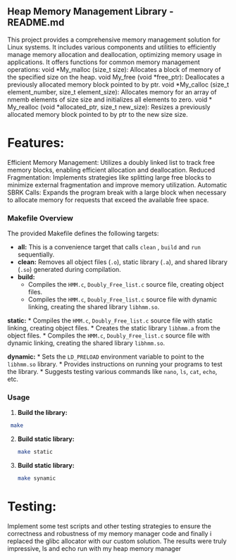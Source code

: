 ## Heap Memory Management Library - README.md

This project provides a comprehensive memory management solution for Linux systems. It includes various components and utilities to efficiently manage memory allocation and deallocation, optimizing memory usage in applications.
It offers functions for common memory management operations:
    void *My_malloc (size_t size): Allocates a block of memory of the specified size on the heap.
    void My_free (void *free_ptr): Deallocates a previously allocated memory block pointed to by ptr.
    void *My_calloc (size_t element_number, size_t element_size): Allocates memory for an array of nmemb elements of size size and initializes all elements to zero.
    void * My_realloc (void *allocated_ptr, size_t new_size): Resizes a previously allocated memory block pointed to by ptr to the new size size.


# Features:
Efficient Memory Management: Utilizes a doubly linked list to track free memory blocks, enabling efficient          allocation and deallocation.
Reduced Fragmentation: Implements strategies like splitting large free blocks to minimize external fragmentation and improve memory utilization.
Automatic SBRK Calls: Expands the program break with a large block when necessary to allocate memory for requests that exceed the available free space.


### Makefile Overview

The provided Makefile defines the following targets:

* **all:** This is a convenience target that calls `clean` , `build` and `run` sequentially.
* **clean:** Removes all object files (`.o`), static library (`.a`), and shared library (`.so`) generated during compilation.
* **build:**
    * Compiles the `HMM.c`, `Doubly_Free_list.c` source file, creating object files.
    * Compiles the `HMM.c`, `Doubly_Free_list.c` source file with dynamic linking, creating the shared library `libhmm.so`.

**static:**
    * Compiles the `HMM.c`, `Doubly_Free_list.c` source file with static linking, creating object files.
    * Creates the static library `libhmm.a` from the object files.
    * Compiles the `HMM.c`, `Doubly_Free_list.c` source file with dynamic linking, creating the shared library `libhmm.so`.

 **dynamic:**
    * Sets the `LD_PRELOAD` environment variable to point to the `libhmm.so` library.
    * Provides instructions on running your programs to test the library.
    * Suggests testing various commands like  `nano`, `ls`, `cat`, `echo`, etc.


### Usage

1. **Build the library:**

  ```bash
   make 
   ```

2. **Build static library:**

  
   ```bash
   make static
   ```

3. **Build static library:**

   
   ```bash
   make synamic
   ```



# Testing:
Implement some test scripts and other testing strategies to ensure the correctness and robustness of my memory manager code and finally i replaced the glibc allocator with our custom solution. The results were truly impressive, ls and echo run with my heap memory manager 
